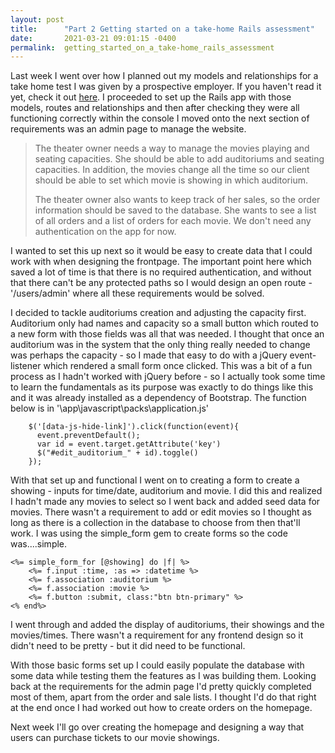 ```yaml
---
layout: post
title:      "Part 2 Getting started on a take-home Rails assessment"
date:       2021-03-21 09:01:15 -0400
permalink:  getting_started_on_a_take-home_rails_assessment
---
```



Last week I went over how I planned out my models and relationships for a take home test I was given by a prospective employer. If you haven't read it yet, check it out [here](https://lukesherwood.github.io/planning_out_a_take_home_rails_application). I proceeded to set up the Rails app with those models, routes and relationships and then after checking they were all functioning correctly within the console I moved onto the next section
of requirements was an admin page to manage the website. 

> The theater owner needs a way to manage the movies playing and seating capacities. She should be able to add auditoriums and seating capacities. In addition, the movies change all the time so our client should be able to set which movie is showing in which auditorium.
> 
> The theater owner also wants to keep track of her sales, so the order information should be saved to the database. She wants to see a list of all orders and a list of orders for each movie. We don't need any authentication on the app for now.

I wanted to set this up next so it would be easy to create data that I could work with when designing the frontpage. The important point here which saved a lot of time is that there is no required authentication, and without that there can't be any protected paths so I would design an open route - '/users/admin' where all these requirements would be solved.

I decided to tackle auditoriums creation and adjusting the capacity first. Auditorium only had names and capacity so a small button which routed to a new form with those fields was all that was needed. I thought that once an auditorium was in the system that the only thing really needed to change was perhaps the capacity - so I made that easy to do with a jQuery event-listener which rendered a small form once clicked. This was a bit of a fun process as I hadn't worked with jQuery before - so I actually took some time to learn the fundamentals as its purpose was exactly to do things like this and it was already installed as a dependency of Bootstrap. The function below is in '\app\javascript\packs\application.js'
```
    $('[data-js-hide-link]').click(function(event){
      event.preventDefault();
      var id = event.target.getAttribute('key')
      $("#edit_auditorium_" + id).toggle()
    });
```
With that set up and functional I went on to creating a form to create a showing - inputs for time/date, auditorium and movie. I did this and realized I hadn't made any movies to select so I went back and added seed data for movies. There wasn't a requirement to add or edit movies so I thought as long as there is a collection in the database to choose from then that'll work. I was using the  simple_form gem to create forms so the code was....simple.
```
<%= simple_form_for [@showing] do |f| %>
    <%= f.input :time, :as => :datetime %>	
    <%= f.association :auditorium %>
    <%= f.association :movie %>
    <%= f.button :submit, class:"btn btn-primary" %>
<% end%>
```

I went through and added the display of auditoriums, their showings and the movies/times. There wasn't a requirement for any frontend design so it didn't need to be pretty - but it did need to be functional. 

With those basic forms set up I could easily populate the database with some data while testing them the features as I was building them. Looking back at the requirements for the admin page I'd pretty quickly completed most of them, apart from the order and sale lists. I thought I'd do that right at the end once I had worked out how to create orders on the homepage. 

Next week I'll go over creating the homepage and designing a way that users can purchase tickets to our movie showings.


